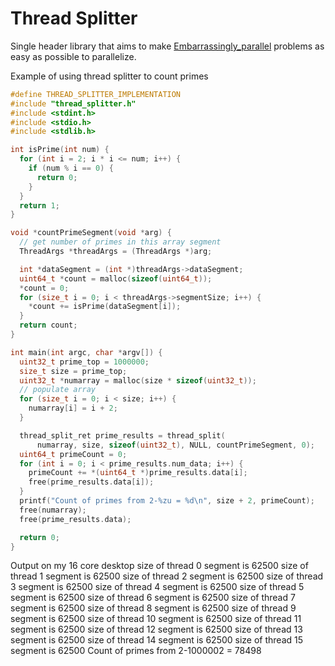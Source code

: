 # Thread Splitter

Single header library that aims to make [Embarrassingly_parallel](https://en.wikipedia.org/wiki/Embarrassingly_parallel)
problems as easy as possible to parallelize.

Example of using thread splitter to count primes 
```c
#define THREAD_SPLITTER_IMPLEMENTATION
#include "thread_splitter.h"
#include <stdint.h>
#include <stdio.h>
#include <stdlib.h>

int isPrime(int num) {
  for (int i = 2; i * i <= num; i++) {
    if (num % i == 0) {
      return 0;
    }
  }
  return 1;
}

void *countPrimeSegment(void *arg) {
  // get number of primes in this array segment
  ThreadArgs *threadArgs = (ThreadArgs *)arg;

  int *dataSegment = (int *)threadArgs->dataSegment;
  uint64_t *count = malloc(sizeof(uint64_t));
  *count = 0;
  for (size_t i = 0; i < threadArgs->segmentSize; i++) {
    *count += isPrime(dataSegment[i]);
  }
  return count;
}

int main(int argc, char *argv[]) {
  uint32_t prime_top = 1000000;
  size_t size = prime_top;
  uint32_t *numarray = malloc(size * sizeof(uint32_t));
  // populate array
  for (size_t i = 0; i < size; i++) {
    numarray[i] = i + 2;
  }

  thread_split_ret prime_results = thread_split(
      numarray, size, sizeof(uint32_t), NULL, countPrimeSegment, 0);
  uint64_t primeCount = 0;
  for (int i = 0; i < prime_results.num_data; i++) {
    primeCount += *(uint64_t *)prime_results.data[i];
    free(prime_results.data[i]);
  }
  printf("Count of primes from 2-%zu = %d\n", size + 2, primeCount);
  free(numarray);
  free(prime_results.data);

  return 0;
}
```
Output on my 16 core desktop
size of thread 0 segment is 62500
size of thread 1 segment is 62500
size of thread 2 segment is 62500
size of thread 3 segment is 62500
size of thread 4 segment is 62500
size of thread 5 segment is 62500
size of thread 6 segment is 62500
size of thread 7 segment is 62500
size of thread 8 segment is 62500
size of thread 9 segment is 62500
size of thread 10 segment is 62500
size of thread 11 segment is 62500
size of thread 12 segment is 62500
size of thread 13 segment is 62500
size of thread 14 segment is 62500
size of thread 15 segment is 62500
Count of primes from 2-1000002 = 78498


